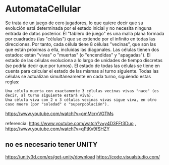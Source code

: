 # AutomataCellular
Se trata de un juego de cero jugadores, lo que quiere decir que su evolución está determinada por el estado inicial y no necesita ninguna entrada de datos posterior. 
El "tablero de juego" es una malla plana formada por cuadrados (las "células") que se extiende por el infinito en todas las direcciones. Por tanto, cada célula tiene 8 células "vecinas", que son las que están próximas a ella, incluidas las diagonales. Las células tienen dos estados: están "vivas" o "muertas" (o "encendidas" y "apagadas"). El estado de las células evoluciona a lo largo de unidades de tiempo discretas (se podría decir que por turnos). 
El estado de todas las células se tiene en cuenta para calcular el estado de las mismas al turno siguiente. Todas las células se actualizan simultáneamente en cada turno, siguiendo estas reglas:

    Una célula muerta con exactamente 3 células vecinas vivas "nace" (es decir, al turno siguiente estará viva).
    Una célula viva con 2 o 3 células vecinas vivas sigue viva, en otro caso muere (por "soledad" o "superpoblación").
    
https://www.youtube.com/watch?v=omMcrvVGTMs

referencia: https://www.youtube.com/watch?v=y4D3FFt3Duo , https://www.youtube.com/watch?v=qPtKv9fSHZY

## no es necesario tener UNITY  
https://unity3d.com/es/get-unity/download
https://code.visualstudio.com/


